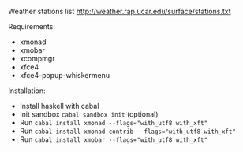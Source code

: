 Weather stations list http://weather.rap.ucar.edu/surface/stations.txt

Requirements:
* xmonad
* xmobar
* xcompmgr
* xfce4
* xfce4-popup-whiskermenu

Installation:
* Install haskell with cabal
* Init sandbox `cabal sandbox init` (optional)
* Run `cabal install xmonad --flags="with_utf8 with_xft"`
* Run `cabal install xmonad-contrib --flags="with_utf8 with_xft"`
* Run `cabal install xmobar --flags="with_utf8 with_xft"`
